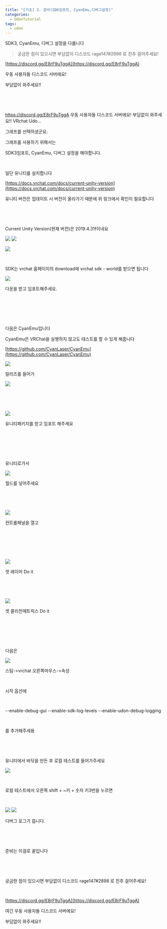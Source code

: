 ```yaml
---
title: "[기초] 2. 준비(SDK임포트, CyanEmu,디버그설정)"
categories:
  - UdonTutorial
tags:
  - udon
---
```

SDK3, CyanEmu, 디버그 설정을 다룹니다

  





>궁금한 점이 있으시면 부담없이 디스코드 rage147#2898 로 친추 걸어주세요!

[https://discord.gg/E8rF9uTggA](https://discord.gg/E8rF9uTggA)

우동 사용자들 디스코드 서버에요!

부담없이 와주세요!!

​

​



https://discord.gg/E8rF9uTggA 우동 사용자들 디스코드 서버에요! 부담없이 와주세요!! VRchat Udo...


그래프를 선택하셨군요.

그래프를 사용하기 위해서는

SDK3임포트, CyanEmu, 디버그 설정을 해야합니다.

​

일단 유니티를 설치합니다

[https://docs.vrchat.com/docs/current-unity-version](https://docs.vrchat.com/docs/current-unity-version)

유니티 버전은 업데이트 시 버전이 올라가기 때문에 위 링크에서 확인이 필요합니다

​

​

Current Unity Version(현재 버전)은 2019.4.31f이네요

![](https://github.com/rage147-OwO/rage147-OwO.github.io/blob/master/_images/UdonTutorial/g2/a%20(1).png?raw=true)
<img  src="https://raw.githubusercontent.com/rage147-OwO/rage147-OwO.github.io/master/_images/g2/a%20(1).png">

<img  src="https://raw.githubusercontent.com/rage147-OwO/rage147-OwO.github.io/master/_images/g2/a%20(2).png">

​

SDK는 vrchat 홈페이지의 download에 vrchat sdk - world를 받으면 됩니다

<img  src="https://raw.githubusercontent.com/rage147-OwO/rage147-OwO.github.io/master/_images/g2/a%20(3).png">

다운을 받고 임포트해주세요.

​

​

​

다음은 CyanEmu입니다

CyanEmu은 VRChat을 실행하지 않고도 테스트를 할 수 있게 해줍니다

[https://github.com/CyanLaser/CyanEmu](https://github.com/CyanLaser/CyanEmu)

<img  src="https://raw.githubusercontent.com/rage147-OwO/rage147-OwO.github.io/master/_images/g2/a%20(4).png">



릴리즈를 들어가

​<img  src="https://raw.githubusercontent.com/rage147-OwO/rage147-OwO.github.io/master/_images/g2/a%20(5).png">

​

​

<img  src="https://raw.githubusercontent.com/rage147-OwO/rage147-OwO.github.io/master/_images/g2/a%20(6).png">

유니티패키지를 받고 임포트 해주세요

​

​

​

유니티로가서

<img  src="https://raw.githubusercontent.com/rage147-OwO/rage147-OwO.github.io/master/_images/g2/a%20(7).png">

월드를 넣어주세요

​

​

<img  src="https://raw.githubusercontent.com/rage147-OwO/rage147-OwO.github.io/master/_images/g2/a%20(8).png">

컨트롤패널을 열고

​

​

​

<img  src="https://raw.githubusercontent.com/rage147-OwO/rage147-OwO.github.io/master/_images/g2/a%20(9).png">

셋 레이어 Do it

​

​

<img  src="https://raw.githubusercontent.com/rage147-OwO/rage147-OwO.github.io/master/_images/g2/a%20(10).png">

셋 콜리전매트릭스 Do it

​

​

​

다음은

<img  src="https://raw.githubusercontent.com/rage147-OwO/rage147-OwO.github.io/master/_images/g2/a%20(11).png">

스팀->vrchat 오른쪽마우스->속성

​

시작 옵션에

​

--enable-debug-gui --enable-sdk-log-levels --enable-udon-debug-logging

​

를 추가해주세용

​

​

유니티에서 바닦을 만든 후 로컬 테스트를 들어가주세요

<img  src="https://raw.githubusercontent.com/rage147-OwO/rage147-OwO.github.io/master/_images/g2/a%20(12).png">

​

로컬 테스트에서 오른쪽 shift + ~키 + 숫자 키3번을 누르면

​

<img  src="https://raw.githubusercontent.com/rage147-OwO/rage147-OwO.github.io/master/_images/g2/a%20(13).png">

<img  src="https://raw.githubusercontent.com/rage147-OwO/rage147-OwO.github.io/master/_images/g2/a%20(14).png">

디버그 로그가 뜹니다.

​

​

준비는 이걸로 끝입니다

​

​

궁금한 점이 있으시면 부담없이 디스코드 rage147#2898 로 친추 걸어주세요!

​

[https://discord.gg/E8rF9uTggA](https://discord.gg/E8rF9uTggA)

여긴 우동 사용자들 디스코드 서버에요!

부담없이 와주세요!!
